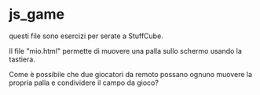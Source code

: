 # js_game

questi file sono esercizi per serate a StuffCube.

Il file "mio.html" permette di muovere una palla sullo schermo usando la tastiera.

Come è possibile che due giocatori da remoto possano ognuno muovere la propria palla e condividere il campo da gioco?

